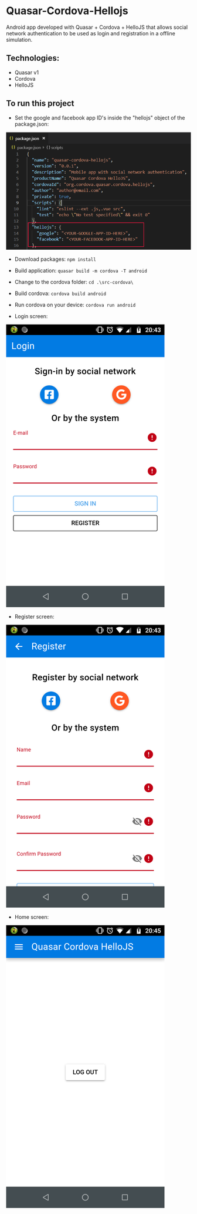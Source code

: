 # Quasar-Cordova-Hellojs

Android app developed with Quasar + Cordova + HelloJS that allows social network authentication to be used as login and registration in a offline simulation.

## Technologies:

- Quasar v1
- Cordova
- HelloJS

## To run this project

- Set the google and facebook app ID's inside the "hellojs" object of the package.json:

![Alt Text](/Imgs/package.json.PNG)

- Download packages: 
  `npm install`

- Build application:
  `quasar build -m cordova -T android`

- Change to the cordova folder:
  `cd .\src-cordova\`

- Build cordova:
  `cordova build android`

- Run cordova on your device:
  `cordova run android`

- Login screen:

![Alt Text](/Imgs/login.PNG)

- Register screen:

![Alt Text](/Imgs/register.PNG)

- Home screen:

![Alt Text](/Imgs/home.PNG)
	